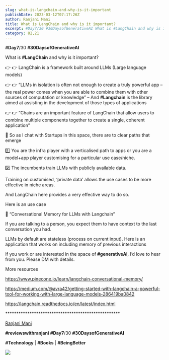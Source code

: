 ```yaml
---
slug: what-is-langchain-and-why-is-it-important
publishDate: 2023-03-12T07:17:26Z
author: Ranjani Mani
title: What is LangChain and why is it important? 
excerpt: #Day7/30 #30DaysofGenerativeAI What is #LangChain and why is it important? 👉 👉 LangChain is a framework built around LLMs (Large language models) 👉 👉 “LLMs in isolation is often not enough to create a truly powerful app – the real power comes when you are able to combine them with other sources of computation or  ... 
category: 82,21
---
```


**#Day7**/30 **#30DaysofGenerativeAI**

What is **#LangChain** and why is it important?

👉 👉 LangChain is a framework built around LLMs (Large language models)

👉 👉 “LLMs in isolation is often not enough to create a truly powerful app – the real power comes when you are able to combine them with other sources of computation or knowledge” – And **#Langchain** is the library aimed at assisting in the development of those types of applications

👉 👉 “Chains are an important feature of LangChain that allow users to combine multiple components together to create a single, coherent application”

💬 So as I chat with Startups in this space, there are to clear paths that emerge

1️⃣ You are the infra player with a verticalised path to apps or you are a model+app player customising for a particular use case/niche.

2️⃣ The incumbents train LLMs with publicly available data.

Training on customised, ‘private data’ allows the use cases to be more effective in niche areas.

And LangChain here provides a very effective way to do so.

Here is an use case

💫 “Conversational Memory for LLMs with Langchain”

If you are talking to a person, you expect them to have context to the last conversation you had.

LLMs by default are stateless (process on current input). Here is an application that works on including memory of previous interactions

If you work or are interested in the space of **#generativeAI**, I’d love to hear from you. Please DM with details.

More resources

https://www.pinecone.io/learn/langchain-conversational-memory/

https://medium.com/@avra42/getting-started-with-langchain-a-powerful-tool-for-working-with-large-language-models-286419ba0842

https://langchain.readthedocs.io/en/latest/index.html

\*\*\*\*\*\*\*\*\*\*\*\*\*\*\*\*\*\*\*\*\*\*\*\*\*\*\*\*\*\*\*\*\*\*\*\*\*\*\*\*\*\*\*\*\*\*\*\*\*\*\*\*

[Ranjani Mani](https://www.linkedin.com/feed/#)

**#reviewswithranjani** **#Day7**/30 **#30DaysofGenerativeAI**

**#Technology** | **#Books** | **#BeingBetter**

![](https://i0.wp.com/ranjanimani.com/wp-content/uploads/2023/03/Screenshot-2023-03-12-at-12.41.24-PM.png?fit=770%2C433&ssl=1) 